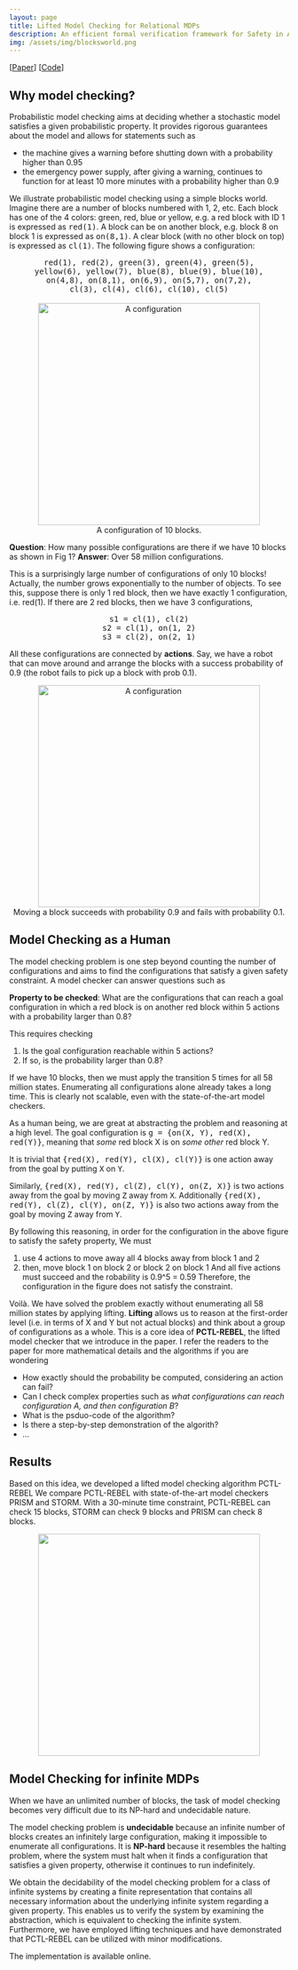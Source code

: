 ```yaml
---
layout: page
title: Lifted Model Checking for Relational MDPs
description: An efficient formal verification framework for Safety in AI
img: /assets/img/blocksworld.png
---
```


[<a href="https://link.springer.com/article/10.1007/s10994-021-06102-7" target="_blank">Paper</a>]
[<a href="https://github.com/wenchiyang/pCTL-REBEL" target="_blank">Code</a>]

## Why model checking?

Probabilistic model checking aims at deciding whether a stochastic model satisfies a given probabilistic property. It provides rigorous guarantees about the model and allows for statements such as

- the machine gives a warning before shutting down with a probability higher than 0.95
- the emergency power supply, after giving a warning, continues to function for at least 10 more minutes with a probability higher than 0.9

We illustrate probabilistic model checking using a simple blocks world.
Imagine there are a number of blocks numbered with 1, 2, etc. 
Each block has one of the 4 colors: green, red, blue or yellow, e.g. a red block with ID 1 is expressed as <tt>red(1)</tt>. 
A block can be on another block, e.g. block 8 on block 1 is expressed as <tt>on(8,1)</tt>. 
A clear block (with no other block on top) is expressed as <tt>cl(1)</tt>. 
The following figure shows a configuration:

<center>
<tt>
red(1),    red(2),    green(3), green(4), green(5), <br/>
yellow(6), yellow(7), blue(8),  blue(9),  blue(10), <br/>
on(4,8),   on(8,1),   on(6,9),  on(5,7),  on(7,2), <br/>
cl(3),     cl(4),     cl(6),    cl(10),   cl(5) <br/>
</tt>
</center>

<br/>

<center>
<img src="{{ site.baseurl }}/assets/img/blocksworld.png" alt="A configuration" width="400">
<div class="col three caption">
    A configuration of 10 blocks.
</div>
</center>


**Question**: How many possible configurations are there if we have 10 blocks as shown in Fig 1?
**Answer**: Over 58 million configurations.

This is a surprisingly large number of configurations of only 10 blocks!
Actually, the number grows exponentially to the number of objects.
To see this, suppose there is only 1 red block, then we have exactly 1 configuration, 
i.e. red(1). If there are 2 red blocks, then we have 3 configurations,

<center>
<tt>
s1 = cl(1), cl(2)<br/>
s2 = cl(1), on(1, 2)<br/>
s3 = cl(2), on(2, 1)<br/>
</tt>
</center>

All these configurations are connected by **actions**. 
Say, we have a robot that can move around and arrange the blocks with a 
success probability of 0.9 (the robot fails to pick up a block with prob 0.1).

<center>
<img src="{{ site.baseurl }}/assets/img/abstracttransition.png" alt="A configuration" width="400">
<div class="col three caption">
    Moving a block succeeds with probability 0.9 and fails with probability 0.1. 
</div>
</center>



## Model Checking as a Human
The model checking problem is one step beyond counting the number of configurations and aims to find the configurations that satisfy a given safety constraint. A model checker can answer questions such as

**Property to be checked**:
What are the configurations that can reach a goal configuration in which a red block is on another red block within 5 actions with a probability larger than 0.8?

This requires checking  
1. Is the goal configuration reachable within 5 actions? 
2. If so, is the probability larger than 0.8?

If we have 10 blocks, then we must apply the transition 5 times for all 58 million states.
Enumerating all configurations alone already takes a long time. This is clearly not scalable, even with the state-of-the-art model checkers.

As a human being, we are great at abstracting the problem and reasoning at a high level.
The goal configuration is <tt>g = {on(X, Y), red(X), red(Y)}</tt>, 
meaning that *some* red block X is on *some other* red block Y.

It is trivial that <tt>{red(X), red(Y), cl(X), cl(Y)}</tt> is one action away 
from the goal by putting <tt>X</tt> on <tt>Y</tt>. 

Similarly, <tt>{red(X), red(Y), cl(Z), cl(Y), on(Z, X)}</tt>
is two actions away from the goal by moving <tt>Z</tt> away from <tt>X</tt>.
Additionally <tt>{red(X), red(Y), cl(Z), cl(Y), on(Z, Y)}</tt> is also two actions away 
from the goal by moving <tt>Z</tt> away from <tt>Y</tt>.

By following this reasoning, in order for the configuration in the above figure to satisfy the safety property,
We must 
1. use 4 actions to move away all 4 blocks away from block 1 and 2 
2. then, move block 1 on block 2 or block 2 on block 1
And all five actions must succeed and the robability is 0.9^5 = 0.59
Therefore, the configuration in the figure does not satisfy the constraint.

Voilà. We have solved the problem exactly without enumerating all 
58 million states by applying lifting. **Lifting** allows us to reason 
at the first-order level (i.e. in terms of X and Y but not actual blocks) 
and think about a group of configurations as a whole.
This is a core idea of **PCTL-REBEL**, the lifted model checker that we introduce in the paper.
I refer the readers to the paper for more mathematical details and the algorithms if you are wondering

- How exactly should the probability be computed, considering an action can fail?
- Can I check complex properties such as *what configurations can reach configuration A, and then configuration B*?
- What is the psduo-code of the algorithm?
- Is there a step-by-step demonstration of the algorith?
- ...


## Results

Based on this idea, we developed a lifted model checking algorithm PCTL-REBEL
We compare PCTL-REBEL with state-of-the-art model checkers PRISM and STORM. With a 30-minute time constraint, PCTL-REBEL can check 15 blocks, STORM can check 9 blocks and PRISM can check 8 blocks.

<center>
<img src="{{ site.baseurl }}/assets/img/PRISM_STORM_pCTLREBEL.png" alt="" width="400">
</center>

## Model Checking for infinite MDPs

When we have an unlimited number of blocks, the task of model checking 
becomes very difficult due to its NP-hard and undecidable nature.

The model checking problem is **undecidable** because an infinite number 
of blocks creates an infinitely large configuration, making it impossible
to enumerate all configurations. It is **NP-hard** because it resembles 
the halting problem, where the system must halt when it finds a configuration
that satisfies a given property, otherwise it continues to run indefinitely.

We obtain the decidability of the model checking problem for a class of 
infinite systems by creating a finite representation that contains all
necessary information about the underlying infinite system regarding 
a given property. This enables us to verify the system by examining the 
abstraction, which is equivalent to checking the infinite system. 
Furthermore, we have employed lifting techniques and have demonstrated 
that PCTL-REBEL can be utilized with minor modifications. 

The implementation is available online.


<!--
Every project has a beautiful feature shocase page. It's easy to include images, in a flexible 3-column grid format. Make your photos 1/3, 2/3, or full width.

To give your project a background in the portfolio page, just add the img tag to the front matter like so:

    ---
    layout: page
    title: Project
    description: a project with a background image
    img: /assets/img/12.jpg
    --- -->


<!-- <div class="img_row">
    <img class="col one left" src="{{ site.baseurl }}/assets/img/1.jpg" alt="" title="example image"/>
    <img class="col one left" src="{{ site.baseurl }}/assets/img/2.jpg" alt="" title="example image"/>
    <img class="col one left" src="{{ site.baseurl }}/assets/img/3.jpg" alt="" title="example image"/>
</div>
<div class="col three caption">
    Caption photos easily. On the left, a road goes through a tunnel. Middle, leaves artistically fall in a hipster photoshoot. Right, in another hipster photoshoot, a lumberjack grasps a handful of pine needles.
</div> 


<div class="img_row">
    <img class="col three left" src="{{ site.baseurl }}/assets/img/path.png" alt="logical regression" title="example image"/>
</div>
<div class="col three caption">
    Logical regression. The blocks started with an upper case letter is an abstract block, which can represent an arbitrary block.
</div> 
 -->

<!-- You can also put regular text between your rows of images. Say you wanted to write a little bit about your project before you posted the rest of the images. You describe how you toiled, sweated, *bled* for your project, and then.... you reveal it's glory in the next row of images. -->

<!-- 
<div class="img_row">
    <img class="col two left" src="{{ site.baseurl }}/assets/img/2.jpg" alt="" title="example image"/>
    <img class="col one left" src="{{ site.baseurl }}/assets/img/3.jpg" alt="" title="example image"/>
</div>
<div class="col three caption">
    You can also have artistically styled 2/3 + 1/3 images, like these.
</div>
 -->

<br/><br/>

